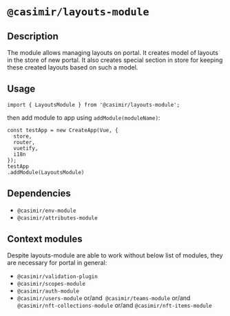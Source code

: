 # `@casimir/layouts-module`

## Description

The module allows managing layouts on portal. It creates model of layouts in the
store of new portal. It also creates special section in store for keeping these
created layouts based on such a model.


## Usage
```
import { LayoutsModule } from '@casimir/layouts-module';
```
then add module to app using `addModule(moduleName)`:
```
const testApp = new CreateApp(Vue, {
  store,
  router,
  vuetify,
  i18n
});
testApp
.addModule(LayoutsModule)
```

## Dependencies
* `@casimir/env-module`
* `@casimir/attributes-module`

## Context modules

Despite layouts-module are able to work without below list of modules, they are necessary for
portal in general:

* `@casimir/validation-plugin`
* `@casimir/scopes-module`
* `@casimir/auth-module`
* `@casimir/users-module` or/and` @casimir/teams-module` or/and `@casimir/nft-collections-module` or/and `@casimir/nft-items-module`

